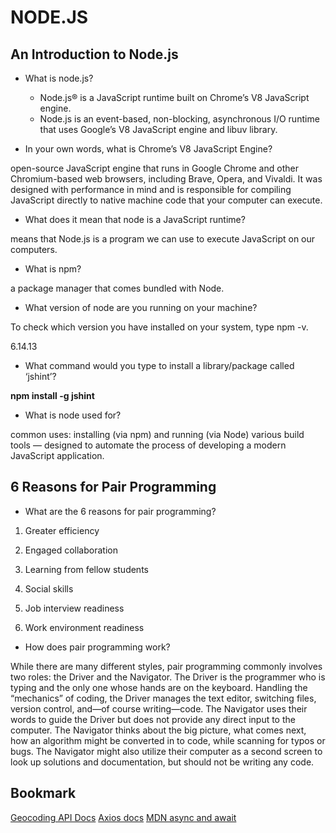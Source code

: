 # NODE.JS


## An Introduction to Node.js
- What is node.js?

  - Node.js® is a JavaScript runtime built on Chrome’s V8 JavaScript engine.
   - Node.js is an event-based, non-blocking, asynchronous I/O runtime that uses Google’s V8 JavaScript engine and libuv library.

- In your own words, what is Chrome’s V8 JavaScript Engine?

open-source JavaScript engine that runs in Google Chrome and other Chromium-based web browsers, including Brave, Opera, and Vivaldi. It was designed with performance in mind and is responsible for compiling JavaScript directly to native machine code that your computer can execute.


- What does it mean that node is a JavaScript runtime?

means that Node.js is a program we can use to execute JavaScript on our computers.


- What is npm?

a package manager that comes bundled with Node.

- What version of node are you running on your machine?

To check which version you have installed on your system, type npm -v.

6.14.13

- What command would you type to install a library/package called ‘jshint’?

**npm install -g jshint**

- What is node used for?

common uses: installing (via npm) and running (via Node) various build tools — designed to automate the process of developing a modern JavaScript application.


## 6 Reasons for Pair Programming
- What are the 6 reasons for pair programming?

1. Greater efficiency

2. Engaged collaboration
3. Learning from fellow students
4. Social skills

5. Job interview readiness
6. Work environment readiness



- How does pair programming work?

While there are many different styles, pair programming commonly involves two roles: the Driver and the Navigator. The Driver is the programmer who is typing and the only one whose hands are on the keyboard. Handling the “mechanics” of coding, the Driver manages the text editor, switching files, version control, and—of course writing—code. The Navigator uses their words to guide the Driver but does not provide any direct input to the computer. The Navigator thinks about the big picture, what comes next, how an algorithm might be converted in to code, while scanning for typos or bugs. The Navigator might also utilize their computer as a second screen to look up solutions and documentation, but should not be writing any code.


## Bookmark
[Geocoding API Docs](https://locationiq.com/)
[Axios docs](https://www.npmjs.com/package/axios)
[MDN async and await](https://developer.mozilla.org/en-US/docs/Learn/JavaScript/Asynchronous/Async_await)